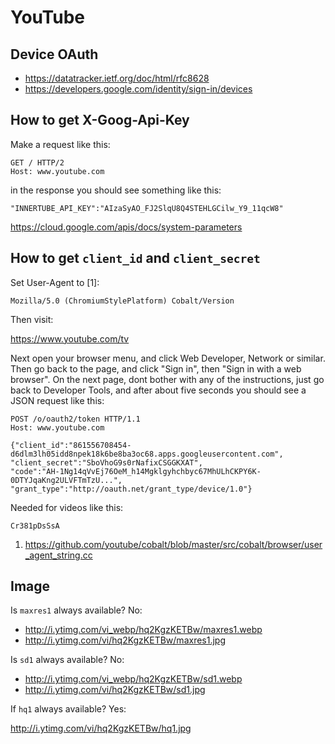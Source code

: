 # YouTube

## Device OAuth

- https://datatracker.ietf.org/doc/html/rfc8628
- https://developers.google.com/identity/sign-in/devices

## How to get X-Goog-Api-Key

Make a request like this:

~~~
GET / HTTP/2
Host: www.youtube.com
~~~

in the response you should see something like this:

~~~
"INNERTUBE_API_KEY":"AIzaSyAO_FJ2SlqU8Q4STEHLGCilw_Y9_11qcW8"
~~~

https://cloud.google.com/apis/docs/system-parameters

## How to get `client_id` and `client_secret`

Set User-Agent to [1]:

~~~
Mozilla/5.0 (ChromiumStylePlatform) Cobalt/Version
~~~

Then visit:

https://www.youtube.com/tv

Next open your browser menu, and click Web Developer, Network or similar. Then
go back to the page, and click "Sign in", then "Sign in with a web browser". On
the next page, dont bother with any of the instructions, just go back to
Developer Tools, and after about five seconds you should see a JSON request like
this:

~~~
POST /o/oauth2/token HTTP/1.1
Host: www.youtube.com

{"client_id":"861556708454-d6dlm3lh05idd8npek18k6be8ba3oc68.apps.googleusercontent.com",
"client_secret":"SboVhoG9s0rNafixCSGGKXAT",
"code":"AH-1Ng14qVvEj76OeM_h14Mgklgyhchbyc67MhULhCKPY6K-0DTYJqaKng2ULVFTmTzU...",
"grant_type":"http://oauth.net/grant_type/device/1.0"}
~~~

Needed for videos like this:

~~~
Cr381pDsSsA
~~~

1. <https://github.com/youtube/cobalt/blob/master/src/cobalt/browser/user_agent_string.cc>

## Image

Is `maxres1` always available? No:

- <http://i.ytimg.com/vi_webp/hq2KgzKETBw/maxres1.webp>
- http://i.ytimg.com/vi/hq2KgzKETBw/maxres1.jpg

Is `sd1` always available? No:

- <http://i.ytimg.com/vi_webp/hq2KgzKETBw/sd1.webp>
- http://i.ytimg.com/vi/hq2KgzKETBw/sd1.jpg

If `hq1` always available? Yes:

http://i.ytimg.com/vi/hq2KgzKETBw/hq1.jpg
